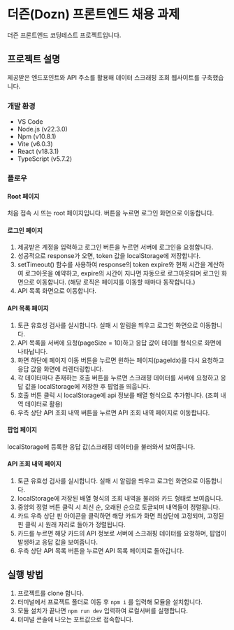 # 더즌(Dozn) 프론트엔드 채용 과제

더즌 프론트엔드 코딩테스트 프로젝트입니다.

## 프로젝트 설명

제공받은 엔드포인트와 API 주소를 활용해 데이터 스크래핑 조회 웹사이트를 구축했습니다.

### 개발 환경

- VS Code
- Node.js (v22.3.0)
- Npm (v10.8.1)
- Vite (v6.0.3)
- React (v18.3.1)
- TypeScript (v5.7.2)

### 플로우

#### Root 페이지

처음 접속 시 뜨는 root 페이지입니다. 버튼을 누르면 로그인 화면으로 이동합니다.

#### 로그인 페이지

1. 제공받은 계정을 입력하고 로그인 버튼을 누르면 서버에 로그인을 요청합니다.
2. 성공적으로 response가 오면, token 값을 localStorage에 저장합니다.
3. setTimeout() 함수를 사용하여 response의 token expire와 현재 시간을 계산하여 로그아웃을 예약하고, expire의 시간이 지나면 자동으로 로그아웃되며 로그인 화면으로 이동합니다. (해당 로직은 페이지를 이동할 때마다 동작합니다.)
4. API 목록 화면으로 이동합니다.

#### API 목록 페이지

1. 토큰 유효성 검사를 실시합니다. 실패 시 알림을 띄우고 로그인 화면으로 이동합니다.
2. API 목록을 서버에 요청(pageSize = 10)하고 응답 값이 테이블 형식으로 화면에 나타납니다.
3. 화면 하단에 페이지 이동 버튼을 누르면 원하는 페이지(pageIdx)를 다시 요청하고 응답 값을 화면에 리렌더링합니다.
4. 각 데이터마다 존재하는 호출 버튼을 누르면 스크래핑 데이터를 서버에 요청하고 응답 값을 localStorage에 저장한 후 팝업을 띄웁니다.
5. 호출 버튼 클릭 시 localStorage에 api 정보를 배열 형식으로 추가합니다. (조회 내역 데이터로 활용)
6. 우측 상단 API 조회 내역 버튼을 누르면 API 조회 내역 페이지로 이동합니다.

#### 팝업 페이지

localStorage에 등록한 응답 값(스크래핑 데이터)을 불러와서 보여줍니다.

#### API 조회 내역 페이지

1. 토큰 유효성 검사를 실시합니다. 실패 시 알림을 띄우고 로그인 화면으로 이동합니다.
2. localStorage에 저장된 배열 형식의 조회 내역을 불러와 카드 형태로 보여줍니다.
3. 중앙의 정렬 버튼 클릭 시 최신 순, 오래된 순으로 토글되며 내역들이 정렬됩니다.
4. 카드 우측 상단 핀 아이콘을 클릭하면 해당 카드가 화면 최상단에 고정되며, 고정된 핀 클릭 시 원래 자리로 돌아가 정렬됩니다.
5. 카드를 누르면 해당 카드의 API 정보로 서버에 스크래핑 데이터를 요청하며, 팝업이 발생하고 응답 값을 보여줍니다.
6. 우측 상단 API 목록 버튼을 누르면 API 목록 페이지로 돌아갑니다.

## 실행 방법

1. 프로젝트를 clone 합니다.
2. 터미널에서 프로젝트 폴더로 이동 후 `npm i` 를 입력해 모듈을 설치합니다.
3. 모듈 설치가 끝나면 `npm run dev` 입력하여 로컬서버를 실행합니다.
4. 터미널 콘솔에 나오는 포트값으로 접속합니다.
